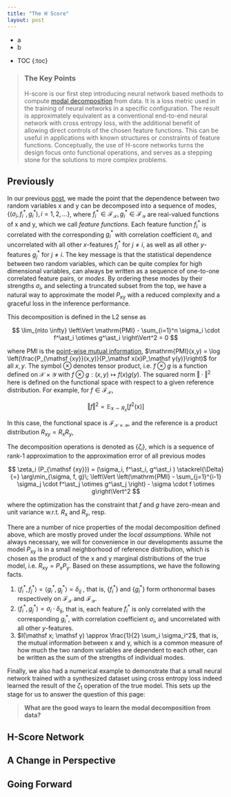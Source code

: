 ```yaml
---
title: "The H Score"
layout: post
---
```


+ a
+ b
* TOC
{:toc}

> ### The Key Points
> H-score is our first step introducing neural network based methods to compute [modal decomposition](https://gilearning.github.io/ModalDecomposition/) from data. It is a loss metric used in the training of neural networks in a specific configuration. The result is approximately equivalent as a conventional end-to-end neural network with cross entropy loss, with the additional benefit of allowing direct controls of the chosen feature functions. This can be useful in applications with known structures or constraints of feature functions. Conceptually, the use of H-score networks turns the design focus onto functional operations, and serves as a stepping stone for the solutions to more complex problems.


## Previously

In our previous [post](https://gilearning.github.io/ModalDecomposition/), we made the point that the dependence between two random variables $\mathsf x$ and $\mathsf y$ can be decomposed into a sequence of modes, $\lbrace(\sigma_i, f^\ast_i, g^\ast_i), i=1, 2, \ldots \rbrace$, where $f^\ast_i \in \mathcal {F_X}, g^\ast_i \in \mathcal {F_Y}$ are real-valued functions of $\mathsf x$ and $\mathsf y$, which we call _feature functions_. Each feature function $f^\ast_i$ is correlated with the corresponding $g^\ast_i$ with correlation coefficient $\sigma_i$, and uncorrelated with all other $x$-features $f^\ast_j$ for $j \neq i$, as well as all other $y$-features $g^\ast_j$ for $j\neq i$. The key message is that the statistical dependence between two random variables, which can be quite complex for high dimensional variables, can always be written as a sequence of one-to-one correlated feature pairs, or _modes_. By ordering these modes by their strengths $\sigma_i$, and selecting a truncated subset from the top,  we have a natural way to approximate the model $P_{\mathsf {xy}}$ with a reduced complexity and a graceful loss in the inference performance. 

This decomposition is defined in the L2 sense as 

$$
\lim_{n\to \infty} \left\Vert \mathrm{PMI} - \sum_{i=1}^n \sigma_i \cdot f^\ast_i \otimes g^\ast_i \right\Vert^2 = 0
$$

where $\mathrm{PMI}$ is the [point-wise mutual information](https://en.wikipedia.org/wiki/Pointwise_mutual_information), $\mathrm{PMI}(x,y) = \log \left(\frac{P_{\mathsf {xy}}(x,y)}{P_\mathsf x(x)P_\mathsf y(y)}\right)$ for all $x,y$. The symbol $\otimes$ denotes tensor product, i.e. $f\otimes g$ is a function defined on $\mathcal {X\times Y}$ with $f\otimes g : (x,y) \mapsto f(x)g(y)$. The squared norm $\Vert\cdot \Vert^2$ here is defined on the functional space with respect to a given reference distribution. For example, for $f \in \mathcal {F_X}$, 

$$
\Vert f\Vert^2 = \mathbb E_{\mathsf x \sim R_{\mathsf x}} [ f^2(\mathsf x)]
$$

In this case, the functional space is $\mathcal {F_{X\times Y}}$, and the reference is a product distribution $R_{\mathsf {xy}} = R_\mathsf x R_\mathsf y$, 

The decomposition operations is denoted as $\lbrace \zeta_i \rbrace$, which is a sequence of rank-1 approximation to the approximation error of all previous modes

$$
\zeta_i (P_{\mathsf {xy}}) = (\sigma_i, f^\ast_i, g^\ast_i ) \stackrel{\Delta}{=} \arg\min_{\sigma, f, g}\; \left\Vert \left(\mathrm{PMI} - \sum_{j=1}^{i-1} \sigma_j \cdot f^\ast_j \otimes g^\ast_j \right) - \sigma \cdot f \otimes g\right\Vert^2
$$

where the optimization has the constraint that $f$ and $g$ have zero-mean and unit variance w.r.t. $R_\mathsf x$ and $R_\mathsf y$, resp. 

There are a number of nice properties of the modal decomposition defined above, which are mostly proved under the _local assumptions_. While not always necessary, we will for convenience in our developments assume the model $P_{\mathsf {xy}}$ is in a small neighborhood of reference distribution, which is chosen as the product of the $\mathsf x$ and $\mathsf y$ marginal distributions of the true model, i.e. $R_{\mathsf {xy}} = P_\mathsf x P_\mathsf y$. Based on these assumptions, we have the following facts. 

1. $\langle f^\ast_i, f^\ast_j \rangle = \langle g^\ast_i, g^\ast_j\rangle = \delta_{ij}$ , that is, $\lbrace f^\ast_i\rbrace$ and $\lbrace g^\ast_i \rbrace$ form orthonormal bases respectively on $\mathcal {F_X}$ and $\mathcal {F_Y}$. 
2. $\langle f^\ast_i, g^\ast_j\rangle = \sigma_i \cdot \delta_{ij}$, that is, each feature $f^\ast_i$ is only correlated with the corresponding $g^\ast_i$, with correlation coefficient $\sigma_i$, and uncorrelated with all other $y$-features. 
3. $I(\mathsf x; \mathsf y) \approx \frac{1}{2} \sum_i \sigma_i^2$, that is, the mutual information between $\mathsf x$ and $\mathsf y$, which is a common measure of how much the two random variables are dependent to each other, can be written as the sum of the strengths of individual modes. 

Finally, we also had a numerical example to demonstrate that a small neural network trained with a synthesized dataset using cross entropy loss indeed learned the result of the $\zeta_1$ operation of the true model. This sets up the stage for us to answer the question of this page:

> **What are the good ways to learn the modal decomposition from data?**


## H-Score Network

## A Change in Perspective

## Going Forward
